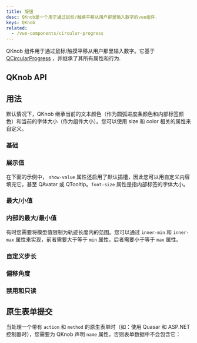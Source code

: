 ```yaml
---
title: 旋钮
desc: QKnob是一个用于通过鼠标/触摸平移从用户那里输入数字的vue组件.
keys: QKnob
related:
  - /vue-components/circular-progress
---
```


QKnob 组件用于通过鼠标/触摸平移从用户那里输入数字。它基于 [QCircularProgress](/vue-components/circular-progress) ，并继承了其所有属性和行为.

## QKnob API

<doc-api file="QKnob" />

## 用法

默认情况下，QKnob 继承当前的文本颜色（作为圆弧进度条颜色和内部标签颜色）和当前的字体大小（作为组件大小）。您可以使用 size 和 color 相关的属性来自定义。

### 基础

<doc-example title="基础" file="QKnob/Basic" />

### 展示值

在下面的示例中， `show-value` 属性还启用了默认插槽，因此您可以用自定义内容填充它，甚至 QAvatar 或 QTooltip。`font-size` 属性是指内部标签的字体大小。

<doc-example title="展示值" file="QKnob/ShowValue" />

### 最大/小值

<doc-example title="自定义最大/小值" file="QKnob/MinMax" />

### 内部的最大/最小值 <q-badge align="top" color="brand-primary" label="v2.5.4+" />

有时您需要将模型值限制为轨迹长度内的范围。您可以通过 `inner-min` 和 `inner-max` 属性来实现，前者需要大于等于 `min` 属性，后者需要小于等于 `max` 属性。

<doc-example title="内部的最大/最小值" file="QKnob/InnerMinMax" />

### 自定义步长

<doc-example title="自定义步长" file="QKnob/Step" />

### 偏移角度

<doc-example title="偏移角度" file="QKnob/Angle" />

### 禁用和只读

<doc-example title="禁用和只读" file="QKnob/DisableReadonly" />

## 原生表单提交

当处理一个带有 `action` 和 `method` 的原生表单时（如：使用 Quasar 和 ASP.NET 控制器时），您需要为 QKnob 声明 `name` 属性，否则表单数据中不会包含它：

<doc-example title="Native form" file="QKnob/NativeForm" />
